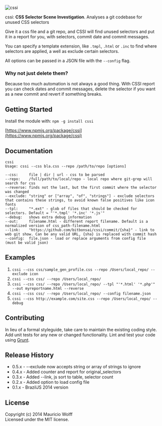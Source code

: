 <img class="logo" alt="cssi" src="https://s3.us-west-2.amazonaws.com/secure.notion-static.com/e4156fa4-573c-46b4-9567-de0a1d78e790/cssi.png?X-Amz-Algorithm=AWS4-HMAC-SHA256&X-Amz-Credential=AKIAT73L2G45O3KS52Y5%2F20211013%2Fus-west-2%2Fs3%2Faws4_request&X-Amz-Date=20211013T012242Z&X-Amz-Expires=86400&X-Amz-Signature=f80274462eeb37d32652cb11fcd46b71478f9f6fce9f39e1d2e59a546d9b92ef&X-Amz-SignedHeaders=host&response-content-disposition=filename%20%3D%22cssi.png%22" />

cssi: **CSS Selector Scene Investigation**. Analyses a git codebase for unused CSS selectors

Give it a css file and a git repo, and CSSI will find unused selectors and put it in a report for you, with selectors, commit date and commit messages.

You can specify a template extension, like `.tmpl`, `.html` or `.inc` to find where selectors are applied, a well as exclude certain selectors.

All options can be passed in a JSON file with the `--config` flag.

### Why not just delete them?
Because too much automation is not always a good thing. With CSSI report you can check dates and commit messages, delete the selector if you want as a new commit and revert if something breaks.

## Getting Started
Install the module with: `npm -g install cssi`

[https://www.npmjs.org/package/cssi](https://www.npmjs.org/package/cssi)

## Documentation
```
cssi
Usage: cssi --css bla.css --repo /path/to/repo [options]

--css:     file | dir | url - css to be parsed
--repo:    /full/path/to/local/repo - local repo where git-grep will search for css
--reverse: finds not the last, but the first commit where the selector was changed
--exclude: "string" or ["array", "of", "strings"] - exclude selectors that contains these strings, to avoid known false positives like icon fonts
--tpl:     "*.ext" - glob of files that should be checked for selectors. Default = "'*.tmpl' '*.inc' '*.js'"
--debug:   shows extra debug information
--out:     filename.html - different report filename. Default is a normalized version of css_path-filename.html
--link:    "https://github.com/bitbonsai/cssi/commit/{sha}" - link to web git show. Can be any valid URL, {sha} is replaced with commit hash
--config:  file.json - load or replace arguments from config file (must be valid json)
```

## Examples
1. `cssi --css css/sample_gen_profile.css --repo /Users/local_repo/ --exclude icon`
2. `cssi --css css/ --repo /Users/local_repo/`
3. `cssi --css css/ --repo /Users/local_repo/ --tpl "'*.html' '*.php'" --out myreportname.html --reverse`
4. `cssi --css css/ --repo /Users/local_repo/ --config filename.json`
5. `cssi --css http://example.com/site.css --repo /Users/local_repo/ --debug`


## Contributing
In lieu of a formal styleguide, take care to maintain the existing coding style. Add unit tests for any new or changed functionality. Lint and test your code using [Grunt](http://gruntjs.com/).

## Release History
- 0.5.x - --exclude now accepts string or array of strings to ignore
- 0.4.x - Added counter and report for original_selectors
- 0.3.x - Added --link, js sort to table, selector count
- 0.2.x - Added option to load config file
- 0.1.x - BrazilJS 2014 version

## License
Copyright (c) 2014 Mauricio Wolff  
Licensed under the MIT license.
